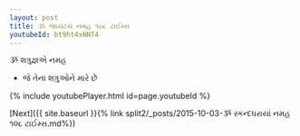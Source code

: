 ```yaml
---
layout: post
title: ૐ જાયંટય નમહ ૧૦૮ ટાઈમ્સ
youtubeId: bt9ht4xNNT4
---
```

 
 
 ૐ શત્રુજ્ઞએ નમહ  
 
 -  જે તેના શત્રુઓને મારે છે 
 
  
 
  
 
 
 
 
 
 


{% include youtubePlayer.html id=page.youtubeId %}
 
[Next]({{ site.baseurl }}{% link  split2/_posts/2015-10-03-ૐ સ્કન્દધરાયાં નમહ ૧૦૮ ટાઈમ્સ.md%})
 
